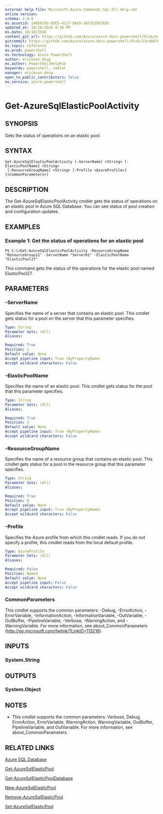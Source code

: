 ```yaml
---
external help file: Microsoft.Azure.Commands.Sql.dll-Help.xml
online version: 
schema: 2.0.0
ms.assetid: 246E6C93-EDE5-4117-8AE0-3A71D35E7E05
updated_at: 10/18/2016 9:38 PM
ms.date: 10/18/2016
content_git_url: https://github.com/Azure/azure-docs-powershell/blob/master/azureps-cmdlets-docs/ResourceManager/AzureRM.Sql/v0.9.8/Get-AzureSqlElasticPoolActivity.md
gitcommit: https://github.com/Azure/azure-docs-powershell/blob/23cdb8705d4ab9807c0e21b238f3b134a7d49c7d/azureps-cmdlets-docs/ResourceManager/AzureRM.Sql/v0.9.8/Get-AzureSqlElasticPoolActivity.md
ms.topic: reference
ms.prod: powershell
ms.technology: Azure PowerShell
author: erickson-doug
ms.author: PowerShellHelpPub
keywords: powershell, cmdlet
manager: erickson-doug
open_to_public_contributors: false
ms.service: azure-powershell
---
```


# Get-AzureSqlElasticPoolActivity

## SYNOPSIS
Gets the status of operations on an elastic pool.

## SYNTAX

```
Get-AzureSqlElasticPoolActivity [-ServerName] <String> [-ElasticPoolName] <String>
 [-ResourceGroupName] <String> [-Profile <AzureProfile>] [<CommonParameters>]
```

## DESCRIPTION
The Get-AzureSqlElasticPoolActivity cmdlet gets the status of operations on an elastic pool in Azure SQL Database.
You can see status of pool creation and configuration updates.

## EXAMPLES

### Example 1: Get the status of operations for an elastic pool
```
PS C:\>Get-AzureSqlElasticPoolActivity -ResourceGroupName "ResourceGroup11" -ServerName "Server01" -ElasticPoolName "ElasticPool27"
```

This command gets the status of the operations for the elastic pool named ElasticPool27.

## PARAMETERS

### -ServerName
Specifies the name of a server that contains an elastic pool.
This cmdlet gets status for a pool on the server that this parameter specifies.

```yaml
Type: String
Parameter Sets: (All)
Aliases: 

Required: True
Position: 1
Default value: None
Accept pipeline input: True (ByPropertyName)
Accept wildcard characters: False
```

### -ElasticPoolName
Specifies the name of an elastic pool.
This cmdlet gets status for the pool that this parameter specifies.

```yaml
Type: String
Parameter Sets: (All)
Aliases: 

Required: True
Position: 2
Default value: None
Accept pipeline input: True (ByPropertyName)
Accept wildcard characters: False
```

### -ResourceGroupName
Specifies the name of a resource group that contains an elastic pool.
This cmdlet gets status for a pool in the resource group that this parameter specifies.

```yaml
Type: String
Parameter Sets: (All)
Aliases: 

Required: True
Position: 0
Default value: None
Accept pipeline input: True (ByPropertyName)
Accept wildcard characters: False
```

### -Profile
Specifies the Azure profile from which this cmdlet reads.
If you do not specify a profile, this cmdlet reads from the local default profile.

```yaml
Type: AzureProfile
Parameter Sets: (All)
Aliases: 

Required: False
Position: Named
Default value: None
Accept pipeline input: False
Accept wildcard characters: False
```

### CommonParameters
This cmdlet supports the common parameters: -Debug, -ErrorAction, -ErrorVariable, -InformationAction, -InformationVariable, -OutVariable, -OutBuffer, -PipelineVariable, -Verbose, -WarningAction, and -WarningVariable. For more information, see about_CommonParameters (http://go.microsoft.com/fwlink/?LinkID=113216).

## INPUTS

### System.String

## OUTPUTS

### System.Object

## NOTES
* This cmdlet supports the common parameters: Verbose, Debug, ErrorAction, ErrorVariable, WarningAction, WarningVariable, OutBuffer, PipelineVariable, and OutVariable. For more information, see about_CommonParameters.

## RELATED LINKS

[Azure SQL Database]()

[Get-AzureSqlElasticPool]()

[Get-AzureSqlElasticPoolDatabase]()

[New-AzureSqlElasticPool]()

[Remove-AzureSqlElasticPool]()

[Set-AzureSqlElasticPool]()


